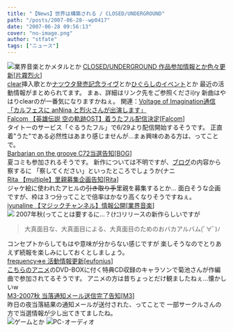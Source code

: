```yaml
---
title: "【News】世界は構築される / CLOSED/UNDERGROUND"
path: "/posts/2007-06-28--wp0417"
date: "2007-06-28 09:56:13"
cover: "no-image.png"
author: "stfate"
tags: ["ニュース"]
---
```


<style type="text/css">
<!--
p {white-space: pre-wrap};
-->
</style>

<img src="http://stfate.net/img/category1.jpg" alt="業界音楽とかメタルとか">
<a class="topics" href="http://katakiri.sakura.ne.jp/CU/" target="_blank">CLOSED/UNDERGROUND 作品参加情報とか色々更新</a><span class="junre">[<a href="http://www.rekka.jp/" target="_blank">片霧烈火</a>]</span>
<div class="news"><a href="http://www.moon-stone.jp/" target="_blank">clear</a>挿入歌とか<a href="http://www.ishimaru.co.jp/event/16012049/" target="_blank">ナツウタ発売記念ライヴ</a>とか<a href="http://www.animate.tv/nf/detail.php?id=0000001678" target="_blank">ひぐらしのイベント</a>とか
最近の活動情報がまとめられてます。
まぁ、詳細はリンク先をご参照くださi(ry
新曲はやはりclearのが一番気になりますかねぇ。
関連：<a href="http://aciblog.exblog.jp/7029399/" target="_blank">Voltage of Imagination通信 「カルフェスに anNina と烈火さんが出演します」</a></div>
<a class="topics" href="http://www.falcom.co.jp/kaisya/ir/pdf/070628.pdf" target="_blank">Falcom 【英雄伝説 空の軌跡OST】着うたフル配信決定</a><span class="junre">[<a href="http://www.falcom.co.jp/" target="_blank">Falcom</a>]</span>
<div class="news">タイトーのサービス「ぐるうたフル」で6/29より配信開始するそうです。
正直着"うた"である必然性はあまり感じませんが…まぁ興味のある方は、ってことで。</div>
<a class="topics" href="http://www.wadai.jp/bog/" target="_blank">Barbarian on the groove C72当選告知</a><span class="junre">[<a href="http://www.wadai.jp/bog/" target="_blank">BOG</a>]</span>
<div class="news">夏コミも参加されるそうです。
新作については不明ですが、<a href="http://www.wadai.jp/bog/sb/" target="_blank">ブログ</a>の内容から察するに
「察してください」といったところでしょうか(ナニ</div>
<a class="topics" href="http://www.team-e.co.jp/rita/index.html" target="_blank">Rita 【multiple】里親募集企画告知</a><span class="junre">[<a href="http://ritarita.jp/" target="_blank">Rita</a>]</span>
<div class="news">ジャケ絵に使われたアヒルの<del>引き取り手</del>里親を募集するとか…
面白そうな企画ですが、枠は３つ分ってことで倍率はかなり高くなりそうですねぇ。</div>
<a class="topics" href="http://www.marbleskyrecords.com/magicchannel/" target="_blank">iyunaline 【マジックチャンネル】情報公開</a><span class="junre">[<a href="" target="_blank">業界音楽</a>]</span>
<div class="news"><a href="http://www.marbleskyrecords.com/magicchannel/" target="_blank"><img src="http://www.marbleskyrecords.com/magicchannel/banner/banner1.jpg"></a>
2007年秋(ってことは要するに…？(ﾅﾆ)リリースの新作らしいですが<blockquote>大真面目な、大真面目による、大真面目のためのおバカアルバム(ﾟ∀ﾟ)ﾉ</blockquote>コンセプトからしてもはや意味が分からない感じですが
楽しそうなのでとりあえず続報を楽しみにしておくとしましょう。</div>
<a class="topics" href="http://eufonius.net/" target="_blank">frequency⇒e 活動情報更新</a><span class="junre">[<a href="http://eufonius.net/" target="_blank">eufonius</a>]</span>
<div class="news"><a href="http://www.starchild.co.jp/special/mao/" target="_blank">こちらのアニメ</a>のDVD-BOXに付く特典CD収録のキャラソンで菊池さんが作編曲で参加されてるそうです。
アニメの方は昔ちょっとだけ観ましたねぇ…懐かしいw</div>
<a class="topics" href="http://www.m3net.jp/" target="_blank">M3-2007秋 当落通知メール送信完了告知</a><span class="junre">[<a href="http://www.m3net.jp/" target="_blank">M3</a>]</span>
<div class="news">昨日の夜当落結果の通知メールが送付された、ってことで
一部サークルさんの方で当選情報が少し出てきてましたね。</div>
<img src="http://stfate.net/img/category2.jpg" alt="ゲームとか">
<img src="http://stfate.net/img/category3.jpg" alt="PC･オーディオ">

